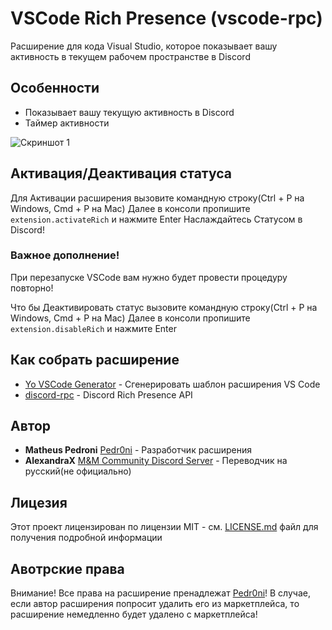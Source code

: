 # VSCode Rich Presence (vscode-rpc)

Расширение для кода Visual Studio, которое показывает вашу активность в текущем рабочем пространстве в Discord

## Особенности

* Показывает вашу текущую активность в Discord
* Таймер активности

![Скриншот 1](https://i.imgur.com/DO3fEqW.png)

## Активация/Деактивация статуса

Для Активации расширения вызовите командную строку(Ctrl + P на Windows, Cmd + P на Mac)
Далее в консоли пропишите `extension.activateRich` и нажмите Enter
Наслаждайтесь Статусом в Discord!

### Важное дополнение!
При перезапуске VSCode вам нужно будет провести процедуру повторно!

Что бы Деактивировать статус вызовите командную строку(Ctrl + P на Windows, Cmd + P на Mac)
Далее в консоли пропишите `extension.disableRich` и нажмите Enter



## Как собрать расширение

* [Yo VSCode Generator](https://www.npmjs.com/package/yo) - Сгенерировать шаблон расширения VS Code
* [discord-rpc](https://www.npmjs.com/package/discord-rpc) - Discord Rich Presence API

## Автор

* **Matheus Pedroni** [Pedr0ni](https://twitter.com/pedr0ni_) - Разработчик расширения
* **AlexandraX** [M&M Community Discord Server](https://dsc.gg/mmcomm) - Переводчик на русский(не официально)

## Лицезия

Этот проект лицензирован по лицензии MIT - см. [LICENSE.md](LICENSE.md) файл для получения подробной информации

## Авотрские права

Внимание! Все права на расширение пренадлежат [Pedr0ni](https://twitter.com/pedr0ni_)! В случае, если автор расширения попросит удалить его из маркетплейса, то расширение немедленно будет удалено с маркетплейса!